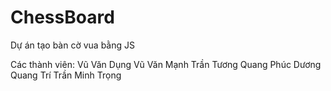 # ChessBoard
Dự án tạo bàn cờ vua bằng JS

Các thành viên: 
Vũ Văn Dụng
Vũ Văn Mạnh
Trần Tương Quang Phúc
Dương Quang Trí
Trần Minh Trọng